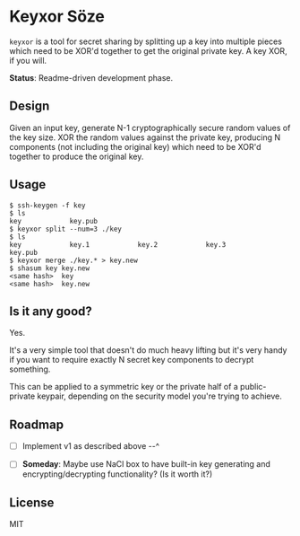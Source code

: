 # Keyxor Söze

`keyxor` is a tool for secret sharing by splitting up a key into multiple pieces which need to be XOR'd together to get the original private key. A key XOR, if you will.

**Status**: Readme-driven development phase.


## Design

Given an input key, generate N-1 cryptographically secure random values of the key size. XOR the random values against the private key, producing N components (not including the original key) which need to be XOR'd together to produce the original key.

## Usage

```
$ ssh-keygen -f key
$ ls
key            key.pub
$ keyxor split --num=3 ./key
$ ls
key            key.1            key.2            key.3            key.pub
$ keyxor merge ./key.* > key.new
$ shasum key key.new
<same hash>  key
<same hash>  key.new
```

## Is it any good?

Yes.

It's a very simple tool that doesn't do much heavy lifting but it's very handy if you want to require exactly N secret key components to decrypt something.

This can be applied to a symmetric key or the private half of a public-private keypair, depending on the security model you're trying to achieve.


## Roadmap

- [ ] Implement v1 as described above --^
- [ ] **Someday**: Maybe use NaCl box to have built-in key generating and encrypting/decrypting functionality? (Is it worth it?)


## License

MIT
